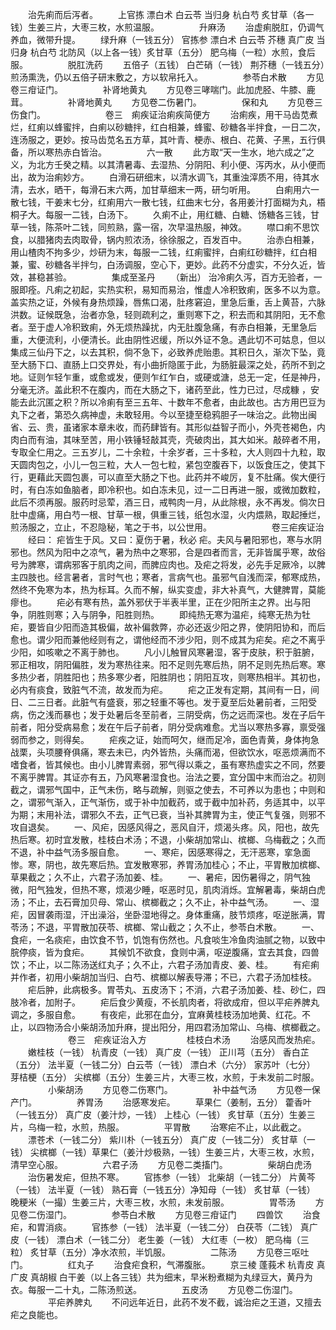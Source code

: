 <!-- { "loadSidebar": true } -->
　　治先痢而后泻者。
　　上官拣 漂白术 白云苓 当归身 杭白芍 炙甘草（各一钱）生姜三片，大枣三枚，水煎温服。
　　
　　升麻汤
　　治虚痢脱肛，仍调气养血，微带升提。
　　绿升麻（一钱五分） 官拣参 漂白术 白云苓 芥穗 真广皮 当归身 杭白芍 北防风（以上各一钱）炙甘草（五分） 肥乌梅（一粒）水煎，食后服。
　　
　　脱肛洗药
　　五倍子（五钱） 白芒硝（一钱） 荆芥穗（一钱五分）煎汤熏洗，仍以五倍子研末敷之，方以软帛托入。
　　
　　参苓白术散
　　方见卷三疳证门。
　　
　　补肾地黄丸
　　方见卷三哮喘门。此加虎胫、牛膝、鹿茸。
　　
　　补肾地黄丸
　　方见卷二伤暑门。
　　
　　保和丸
　　方见卷三伤食门。
　　
　　
　　卷三　痢疾证治痢疾简便方
　　治痢疾，用干马齿苋煮烂，红痢以蜂蜜拌，白痢以砂糖拌，红白相兼，蜂蜜、砂糖各半拌食，一日二次，连汤服之，更妙。按马齿苋名五方草，其叶青、梗赤、根白、花黄、子黑，五行俱备，所以寒热赤白皆治。
　　
　　六一散
　　此方取“天一生水，地六成之”之义，为北方壬癸之精。以其清暑毒、去湿热、分阴阳、利小便、泻丙水，从小便而出，故为治痢妙方。
　　白滑石研细末，以清水调飞，其重浊滓质不用，待其水清，去水，晒干，每滑石末六两，加甘草细末一两，研匀听用。
　　白痢用六一散七钱，干姜末七分，红痢用六一散七钱，红曲末七分，各用姜汁打面糊为丸，梧桐子大。每服一二钱，白汤下。
　　久痢不止，用红糖、白糖、饧糖各三钱，甘草一钱，陈茶叶二钱，同煎熟，露一宿，次早温热服，神效。
　　噤口痢不思饮食，以腊猪肉去肉取骨，锅内煎浓汤，徐徐服之，百发百中。
　　治赤白相兼，用山楂肉不拘多少，炒研为末，每服一二钱，红痢蜜拌，白痢红砂糖拌，红白相兼，蜜、砂糖各半拌匀，白汤调服，空心下，更妙。此药不分虚实，不分久近，皆效，甚稳甚验。
　　
　　集成至圣丹
　　（新出） 治冷痢久泻，百方无验者，一服即痊。凡痢之初起，实热实积，易知而易治，惟虚人冷积致痢，医多不以为意。盖实热之证，外候有身热烦躁，唇焦口渴，肚疼窘迫，里急后重，舌上黄苔，六脉洪数。证候既急，治者亦急，轻则疏利之，重则寒下之，积去而和其阴阳，无不愈者。至于虚人冷积致痢，外无烦热躁扰，内无肚腹急痛，有赤白相兼，无里急后重，大便流利，小便清长。此由阴性迟缓，所以外证不急。遇此切不可姑息，但以集成三仙丹下之，以去其积，倘不急下，必致养虎贻患。其积日久，渐次下坠，竟至大肠下口、直肠上口交界处，有小曲折隐匿于此，为肠脏最深之处，药所不到之地。证则乍轻乍重，或愈或发，便则乍红乍白，或硬或溏，总无一定，任是神丹，分毫无济。盖此积不在腹内，而在大肠之下，诸药至此，性力已过，尽成糠 ，安能去此沉匿之积？所以冷痢有至三五年、十数年不愈者，由此故也。古方用巴豆为丸下之者，第恐久病神虚，未敢轻用。今以至捷至稳鸦胆子一味治之。此物出闽省、云、贵，虽诸家本章未收，而药肆皆有。其形似益智子而小，外壳苍褐色，内肉白而有油，其味至苦，用小铁锤轻敲其壳，壳破肉出，其大如米。敲碎者不用，专取全仁用之。三五岁儿，二十余粒，十余岁者，三十多粒，大人则四十九粒，取天圆肉包之，小儿一包三粒，大人一包七粒，紧包空腹吞下，以饭食压之，使其下行，更藉此天圆包裹，可以直至大肠之下也。此药并不峻厉，复不肚痛。俟大便行时，有白冻如鱼脑者，即冷积也。如白冻未见，过一二日再进一服，或微加数粒，此后不须再服。服药时忌荤，酒三日，戒鸭肉一月，从此除根，永不再发。倘次日肚中虚痛，用白芍一根、甘草一根，俱重三钱，纸包水湿，火内煨熟，取起捶烂，煎汤服之，立止，不忍隐秘，笔之于书，以公世用。
　　
　　
　　卷三疟疾证治
　　经曰： 疟皆生于风。又曰：夏伤于暑，秋必 疟。夫风与暑阳邪也，寒与水阴邪也。然风为阳中之凉气，暑为热中之寒邪，合是四者而言，无非皆属乎寒，故俗号为脾寒，谓病邪客于肌肉之间，而脾应肉也。及疟之将发，必先手足厥冷，以脾主四肢也。经言暑者，言时气也；寒者，言病气也。虽邪气自浅而深，郁寒成热，然终不免寒为本，热为标耳。久而不解，纵实变虚，非大补真气，大健脾胃，莫能瘳也。
　　疟必有寒有热，盖外邪伏于半表半里，正在少阳所主之界。出与阳争，阴胜则寒；入与阴争，阳胜则热。
　　即纯热无寒为温疟，纯寒无热为牡疟，要皆自少阳而造其极偏，故补偏救弊，亦必还返少阳之界，使阴阳协和，而后愈也。谓少阳而兼他经则有之，谓他经而不涉少阳，则不成其为疟矣。疟之不离乎少阳，如咳嗽之不离于肺也。
　　凡小儿触冒风寒暑湿，客于皮肤，积于脏腑，邪正相攻，阴阳偏胜，发为寒热往来。阳不足则先寒后热，阴不足则先热后寒。寒多热少者，阴胜阳也；热多寒少者，阳胜阴也；阴阳互攻，则寒热相半。其初也，必内有痰食，致脏气不流，故发而为疟。
　　疟之正发有定期，其间有一日，间日、二三日者。此脏气有盛衰，邪之轻重不等也。发于夏至后处暑前者，三阳受病，伤之浅而暴也；发于处暑后冬至前者，三阴受病，伤之远而深也。发在子后午前者，阳分受病易愈；发在午后子前者，阴分受病难愈。尤当以寒热多寡，禀受强弱而参之，则得矣。
　　疟疾之证，始而呵欠，继而足冷，面色青黄，身体拘急战栗，头项腰脊俱痛，寒去未已，内外皆热，头痛而渴，但欲饮水，呕恶烦满而不嗜食者，皆其候也。由小儿脾胃素弱，邪气得以乘之，虽有寒热虚实之不同，然要不离乎脾胃。其证亦有五，乃风寒暑湿食也。治法之要，宜分国中末而治之。初则截之，谓邪气国中，正气未伤，略与疏解，则驱之使去，不可养以为患也；中则和之，谓邪气渐入，正气渐伤，或于补中加截药，或于截中加补药，务适其中，以平为期；末用补法，谓邪久不去，正气已衰，当补其脾胃为主，使正气复强，则邪不攻自退矣。
　　一、风疟，因感风得之，恶风自汗，烦渴头疼。风，阳也，故先热后寒。初时宜发散，桂枝白术汤；不退，小柴胡加常山、槟榔、乌梅截之；久而不退，补中益气汤多服自愈。
　　一、寒疟，因感寒得之，无汗恶寒，挛急面惨。寒，阴也，故先寒后热。宜发散寒邪，养胃汤加桂心；不止，平胃散加槟榔、草果截之；久不止，六君子汤加姜、桂。
　　一、暑疟，因伤暑得之，阴气独微，阳气独发，但热不寒，烦渴少睡，呕恶时见，肌肉消烁。宜解暑毒，柴胡白虎汤；不止，去石膏加贝母、常山、槟榔截之；久不止，补中益气汤。
　　一、湿疟，因冒袭雨湿，汗出澡浴，坐卧湿地得之。身体重痛，肢节烦疼，呕逆胀满，胃苓汤；不退，平胃散加茯苓、槟榔、常山截之；久不止，参苓白术散。
　　一、食疟，一名痰疟，由饮食不节，饥饱有伤然也。凡食啖生冷鱼肉油腻之物，以致中脘停痰，皆为食疟。
　　其候饥不欲食，食则中满，呕逆腹痛，宜去其食，四兽饮；不止，以二陈汤送红丸子；久不止，六君子汤加青皮、姜、桂。
　　有疟痢并作者，初用小柴胡加当归、白芍、槟榔以解表导滞；不已，六君子汤加桂枝。
　　疟后肿，此病极多。胃苓丸、五皮汤下；不消，六君子汤加姜、桂、砂仁，四肢冷者，加附子。
　　疟后食少黄瘦，不长肌肉者，将欲成疳，但以平疟养脾丸调之，多服自愈。
　　有夜疟，此邪在血分，宜麻黄桂枝汤加地黄、红花。不止，以四物汤合小柴胡汤加升麻，提出阳分，用四君汤加常山、乌梅、槟榔截之。
　　
　　
　　卷三　疟疾证治入方
　　
　　桂枝白术汤
　　治感风而发热疟。
　　嫩桂枝（一钱） 杭青皮（一钱） 真广皮（一钱） 正川芎（五分） 香白芷（五分） 法半夏（一钱二分）白云苓（一钱） 漂白术（六分） 家苏叶（七分） 芽桔梗（五分） 尖槟榔（五分）生姜三片，大枣三枚，水煎，于未发前二时服。
　　
　　小柴胡汤
　　方见卷二伤寒门。
　　
　　补中益气汤
　　方见卷一保产门。
　　
　　养胃汤
　　治感寒发疟。
　　草果仁（姜制，五分） 藿香叶（一钱五分） 真广皮（姜汁炒，一钱） 上桂心（一钱） 炙甘草（五分）生姜三片，乌梅一粒，水煎，热服。
　　
　　平胃散
　　治寒疟不止，以此截之。
　　漂苍术（一钱二分） 紫川朴（一钱五分） 真广皮（一钱二分） 炙甘草（一钱） 尖槟榔（一钱）草果仁（姜汁炒极熟，一钱）生姜三片，大枣三枚，水煎，清早空心服。
　　
　　六君子汤
　　方见卷二类搐门。
　　
　　柴胡白虎汤
　　治伤暑发疟，但热不寒。
　　官拣参（一钱） 北柴胡（一钱二分） 片黄芩（一钱） 法半夏（一钱） 熟石膏（一钱五分）净知母（一钱） 炙甘草（一钱） 晚粳米（一撮）生姜三片，大枣三枚，水煎，未发前服。
　　
　　胃苓汤
　　方见卷二伤湿门。
　　
　　参苓白术散
　　方见卷三疳证门
　　四兽饮
　　治食疟，和胃消痰。
　　官拣参（一钱） 法半夏（一钱二分） 白茯苓（二钱） 真广皮（一钱） 漂白术（一钱二分） 老生姜（一钱） 大红枣（一枚） 肥乌梅（三粒） 炙甘草（五分）净水浓煎，半饥服。
　　
　　二陈汤
　　方见卷三呕吐门。
　　
　　红丸子
　　治食疟食积，气滞腹胀。
　　京三棱 蓬莪术 杭青皮 真广皮 真胡椒 白干姜（以上各三钱）共为细末，早米粉煮糊为丸绿豆大，黄丹为衣。每服一二十丸，二陈汤煎送。
　　
　　五皮汤
　　方见卷二伤湿门。
　　
　　平疟养脾丸
　　不问远年近日，此药不发不截，诚治疟之王道，又擅去疟之良能也。
